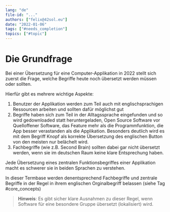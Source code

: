 ```yaml
---
lang: "de"
file-id: "..."
authors: ["felix@42sol.eu"]
date: "2022-01-06"
tags: ["#needs_completion"]
topics: ["#topic"]
---
```


# Die Grundfrage
Bei einer Übersetzung für eine Computer-Applikation in 2022 stellt sich zuerst die Frage, welche Begriffe heute noch übersetzt werden müssen oder sollten.

Hierfür gibt es mehrere wichtige Aspekte:
1. Benutzer der Applikation werden zum Teil auch mit englischsprachigen Ressourcen arbeiten und sollten dafür möglichst gut 
2. Begriffe haben sich zum Teil in der Alltagssprache eingefunden und so wird gedownloaded statt heruntergeladen, Open Source  Software vor Quelloffener Software, das Feature mehr als die Programmfunktion, die App besser verastanden als die Applikation. Besonders deutlich wird es mit dem Begriff Knopf als korrekte Übersetzung des englischen Button von den meisten nur belächelt wird. 
3. Fachbegriffe (wie z.B. Second Brain) sollten dabei gar nicht übersetzt werden, wenn sie im deutschen Raum keine klare Entsprechung haben.  

Jede Übersetzung eines zentralen Funktionsbegriffes einer Applikation macht es schwerer sie in beiden Sprachen zu verstehen.

In dieser Termbase werden denentsprechend Fachbegriffe und zentrale Begriffe in der Regel in ihrem englischen Orginalbegriff belassen (siehe Tag #core_concepts)

> **Hinweis**: Es gibt sicher klare Ausnahmen zu dieser Regel, wenn Software für eine besondere Gruppe übersetzt (lokalisiert) wird.